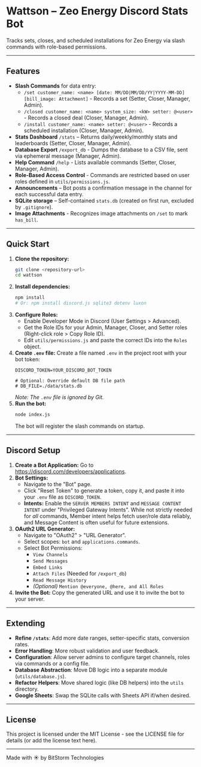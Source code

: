 # Wattson – Zeo Energy Discord Stats Bot

Tracks sets, closes, and scheduled installations for Zeo Energy via slash commands with role-based permissions.

---

## Features

*   **Slash Commands** for data entry:
    *   `/set customer_name: <name> [date: MM/DD|MM/DD/YY|YYYY-MM-DD] [bill_image: Attachment]` - Records a set (Setter, Closer, Manager, Admin).
    *   `/closed customer_name: <name> system_size: <kW> setter: @<user>` - Records a closed deal (Closer, Manager, Admin).
    *   `/install customer_name: <name> setter: @<user>` - Records a scheduled installation (Closer, Manager, Admin).
*   **Stats Dashboard** `/stats` – Returns daily/weekly/monthly stats and leaderboards (Setter, Closer, Manager, Admin).
*   **Database Export** `/export_db` - Dumps the database to a CSV file, sent via ephemeral message (Manager, Admin).
*   **Help Command** `/help` - Lists available commands (Setter, Closer, Manager, Admin).
*   **Role-Based Access Control** - Commands are restricted based on user roles defined in `utils/permissions.js`.
*   **Announcements** – Bot posts a confirmation message in the channel for each successful data entry.
*   **SQLite storage** – Self-contained `stats.db` (created on first run, excluded by `.gitignore`).
*   **Image Attachments** - Recognizes image attachments on `/set` to mark `has_bill`.

---

## Quick Start

1.  **Clone the repository:**
    ```bash
    git clone <repository-url>
    cd wattson
    ```
2.  **Install dependencies:**
    ```bash
    npm install
    # Or: npm install discord.js sqlite3 dotenv luxon
    ```
3.  **Configure Roles:**
    *   Enable Developer Mode in Discord (User Settings > Advanced).
    *   Get the Role IDs for your Admin, Manager, Closer, and Setter roles (Right-click role > Copy Role ID).
    *   Edit `utils/permissions.js` and paste the correct IDs into the `Roles` object.
4.  **Create `.env` file:**
    Create a file named `.env` in the project root with your bot token:
    ```env
    DISCORD_TOKEN=YOUR_DISCORD_BOT_TOKEN
    
    # Optional: Override default DB file path
    # DB_FILE=./data/stats.db 
    ```
    *Note: The `.env` file is ignored by Git.*
5.  **Run the bot:**
    ```bash
    node index.js
    ```
    The bot will register the slash commands on startup.

---

## Discord Setup

1.  **Create a Bot Application:** Go to <https://discord.com/developers/applications>.
2.  **Bot Settings:**
    *   Navigate to the "Bot" page.
    *   Click "Reset Token" to generate a token, copy it, and paste it into your `.env` file as `DISCORD_TOKEN`.
    *   **Intents:** Enable the `SERVER MEMBERS INTENT` and `MESSAGE CONTENT INTENT` under "Privileged Gateway Intents". While not strictly needed for *all* commands, Member intent helps fetch user/role data reliably, and Message Content is often useful for future extensions.
3.  **OAuth2 URL Generator:**
    *   Navigate to "OAuth2" > "URL Generator".
    *   Select scopes: `bot` and `applications.commands`.
    *   Select Bot Permissions:
        *   `View Channels`
        *   `Send Messages`
        *   `Embed Links`
        *   `Attach Files` (Needed for `/export_db`)
        *   `Read Message History`
        *   *(Optional)* `Mention @everyone, @here, and All Roles`
4.  **Invite the Bot:** Copy the generated URL and use it to invite the bot to your server.

---

## Extending

*   **Refine `/stats`**: Add more date ranges, setter-specific stats, conversion rates.
*   **Error Handling**: More robust validation and user feedback.
*   **Configuration**: Allow server admins to configure target channels, roles via commands or a config file.
*   **Database Abstraction**: Move DB logic into a separate module (`utils/database.js`).
*   **Refactor Helpers**: Move shared logic (like DB helpers) into the `utils` directory.
*   **Google Sheets**: Swap the SQLite calls with Sheets API if/when desired.

---

## License

This project is licensed under the MIT License - see the LICENSE file for details (or add the license text here).

---

Made with ☀️ by BitStorm Technologies